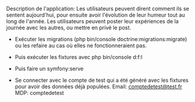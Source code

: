 Description de l'application:
Les utilisateurs peuvent dirent comment ils se  sentent aujourd'hui, pour ensuite avoir l'évolution de leur humeur tout au long de l'année.
Les utilisateurs peuvent poster leur expériences de la journée avec les autres, ou mettre en privé le post.

- Exécuter les migrations (php bin/console doctrine:migrations:migrate) ou les refaire au cas où elles ne fonctionneraient pas.

- Puis exécuter les fixtures avec php bin/console d:f:l

- Puis faire un symfony:serve

- Se connecter avec le compte de test qui a été généré avec les fixtures pour avoir des données déjà populées.
Email: comptedetest@test.fr
MDP: comptedetest

